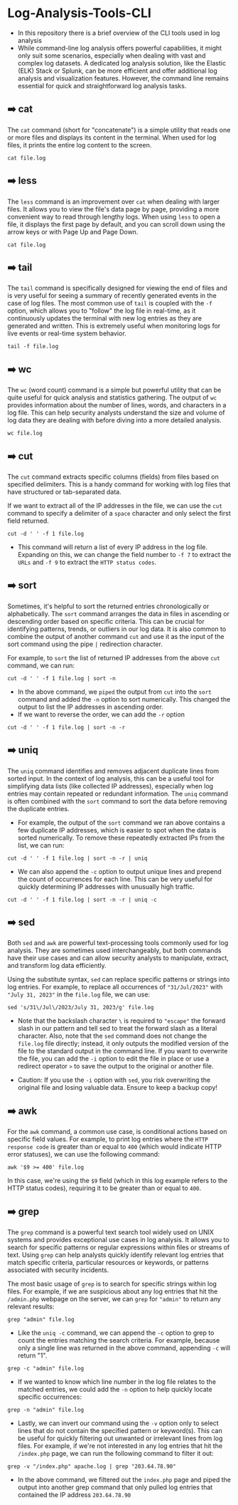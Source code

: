 # Log-Analysis-Tools-CLI
- In this repository there is a brief overview of the CLI tools used in log analysis
- While command-line log analysis offers powerful capabilities, it might only suit some scenarios, especially when dealing with vast and complex log datasets. A dedicated log analysis solution, like the Elastic 
 (ELK) Stack or Splunk, can be more efficient and offer additional log analysis and visualization features. However, the command line remains essential for quick and straightforward log analysis tasks.

## ➡️ cat 

The ```cat``` command (short for "concatenate") is a simple utility that reads one or more files and displays its content in the terminal. When used for log files, it prints the entire log content to the screen.

```
cat file.log
```

## ➡️ less

The ```less``` command is an improvement over ```cat``` when dealing with larger files. It allows you to view the file's data page by page, providing a more convenient way to read through lengthy logs. When using ```less``` to open a file, it displays the first page by default, and you can scroll down using the arrow keys or with Page Up and Page Down.

```
cat file.log
```

## ➡️ tail

The ```tail``` command is specifically designed for viewing the end of files and is very useful for seeing a summary of recently generated events in the case of log files. The most common use of ```tail``` is coupled with the ```-f``` option, which allows you to "follow" the log file in real-time, as it continuously updates the terminal with new log entries as they are generated and written. This is extremely useful when monitoring logs for live events or real-time system behavior.

```
tail -f file.log
```
## ➡️ wc

The ```wc``` (word count) command is a simple but powerful utility that can be quite useful for quick analysis and statistics gathering. The output of ```wc``` provides information about the number of lines, words, and characters in a log file. This can help security analysts understand the size and volume of log data they are dealing with before diving into a more detailed analysis.

```
wc file.log
```

## ➡️ cut

The ```cut``` command extracts specific columns (fields) from files based on specified delimiters. This is a handy command for working with log files that have structured or tab-separated data.

If we want to extract all of the IP addresses in the file, we can use the ```cut``` command to specify a delimiter of a ```space``` character and only select the first field returned.

```
cut -d ' ' -f 1 file.log
```
- This command will return a list of every IP address in the log file. Expanding on this, we can change the field number to ```-f 7``` to extract the ```URLs``` and ```-f 9``` to extract the ```HTTP status codes```.

## ➡️ sort

Sometimes, it's helpful to sort the returned entries chronologically or alphabetically. The ```sort``` command arranges the data in files in ascending or descending order based on specific criteria. This can be crucial for identifying patterns, trends, or outliers in our log data. It is also common to combine the output of another command ```cut``` and use it as the input of the sort command using the pipe ```|``` redirection character.

For example, to ```sort``` the list of returned IP addresses from the above ```cut``` command, we can run:

```
cut -d ' ' -f 1 file.log | sort -n
```
- In the above command, we ```piped``` the output from ```cut``` into the ```sort``` command and added the ```-n``` option to sort numerically. This changed the output to list the IP addresses in ascending order.
- If we want to reverse the order, we can add the ```-r``` option
```
cut -d ' ' -f 1 file.log | sort -n -r
```
## ➡️ uniq

The ```uniq``` command identifies and removes adjacent duplicate lines from sorted input. In the context of log analysis, this can be a useful tool for simplifying data lists (like collected IP addresses), especially when log entries may contain repeated or redundant information. The ```uniq``` command is often combined with the ```sort``` command to sort the data before removing the duplicate entries.

- For example, the output of the ```sort``` command we ran above contains a few duplicate IP addresses, which is easier to spot when the data is sorted numerically. To remove these repeatedly extracted IPs from the list, we can run:

```
cut -d ' ' -f 1 file.log | sort -n -r | uniq
```
- We can also append the ```-c``` option to output unique lines and prepend the count of occurrences for each line. This can be very useful for quickly determining IP addresses with unusually high traffic.
```
cut -d ' ' -f 1 file.log | sort -n -r | uniq -c
```

## ➡️ sed

Both ```sed``` and ```awk``` are powerful text-processing tools commonly used for log analysis. They are sometimes used interchangeably, but both commands have their use cases and can allow security analysts to manipulate, extract, and transform log data efficiently.

Using the substitute syntax, ```sed``` can replace specific patterns or strings into log entries. For example, to replace all occurrences of ```"31/Jul/2023"``` with ```"July 31, 2023"``` in the ```file.log``` file, we can use:
```
sed 's/31\/Jul\/2023/July 31, 2023/g' file.log
```
- Note that the backslash character ```\``` is required to ```"escape"``` the forward slash in our pattern and tell sed to treat the forward slash as a literal character. Also, note that the ```sed``` command does not change the ```file.log``` file directly; instead, it only outputs the modified version of the file to the standard output in the command line. If you want to overwrite the file, you can add the ```-i``` option to edit the file in place or use a redirect operator ```>``` to save the output to the original or another file.

- Caution: If you use the ```-i``` option with ```sed```, you risk overwriting the original file and losing valuable data. Ensure to keep a backup copy!

## ➡️ awk

For the ```awk``` command, a common use case, is conditional actions based on specific field values. For example, to print log entries where the ```HTTP response code``` is greater than or equal to ```400``` (which would indicate HTTP error statuses), we can use the following command:

```
awk '$9 >= 400' file.log
```
In this case, we're using the ```$9``` field (which in this log example refers to the HTTP status codes), requiring it to be greater than or equal to ```400```.

## ➡️ grep

The ```grep``` command is a powerful text search tool widely used on UNIX systems and provides exceptional use cases in log analysis. It allows you to search for specific patterns or regular expressions within files or streams of text. Using ```grep``` can help analysts quickly identify relevant log entries that match specific criteria, particular resources or keywords, or patterns associated with security incidents.

The most basic usage of ```grep``` is to search for specific strings within log files. For example, if we are suspicious about any log entries that hit the ```/admin.php``` webpage on the server, we can ```grep``` for ```"admin"``` to return any relevant results:

```
grep "admin" file.log
```
- Like the ```uniq -c``` command, we can append the ```-c``` option to grep to count the entries matching the search criteria. For example, because only a single line was returned in the above command, appending ```-c``` will return "1".
```
grep -c "admin" file.log
```
- If we wanted to know which line number in the log file relates to the matched entries, we could add the ```-n``` option to help quickly locate specific occurrences:
```
grep -n "admin" file.log
```
- Lastly, we can invert our command using the ```-v``` option only to select lines that do not contain the specified pattern or keyword(s). This can be useful for quickly filtering out unwanted or irrelevant lines from log files. For example, if we're not interested in any log entries that hit the ```/index.php``` page, we can run the following command to filter it out:
```
grep -v "/index.php" apache.log | grep "203.64.78.90"
```
- In the above command, we filtered out the ```index.php``` page and piped the output into another grep command that only pulled log entries that contained the IP address ```203.64.78.90```
  
